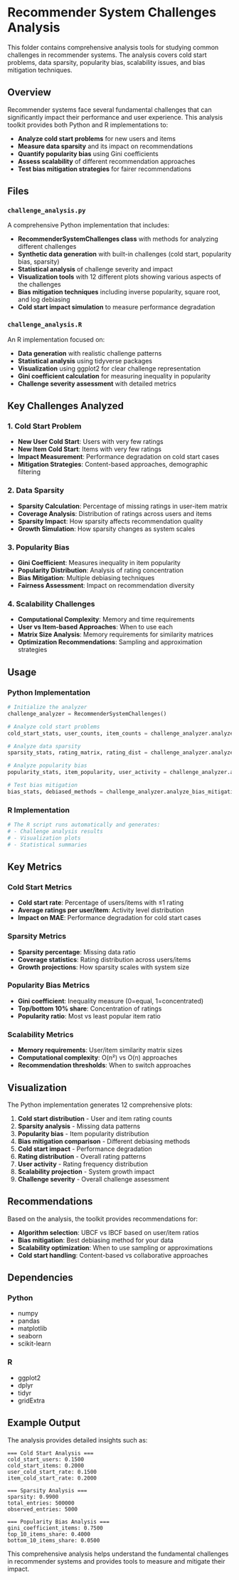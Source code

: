 # Recommender System Challenges Analysis

This folder contains comprehensive analysis tools for studying common challenges in recommender systems. The analysis covers cold start problems, data sparsity, popularity bias, scalability issues, and bias mitigation techniques.

## Overview

Recommender systems face several fundamental challenges that can significantly impact their performance and user experience. This analysis toolkit provides both Python and R implementations to:

- **Analyze cold start problems** for new users and items
- **Measure data sparsity** and its impact on recommendations
- **Quantify popularity bias** using Gini coefficients
- **Assess scalability** of different recommendation approaches
- **Test bias mitigation strategies** for fairer recommendations

## Files

### `challenge_analysis.py`
A comprehensive Python implementation that includes:

- **RecommenderSystemChallenges class** with methods for analyzing different challenges
- **Synthetic data generation** with built-in challenges (cold start, popularity bias, sparsity)
- **Statistical analysis** of challenge severity and impact
- **Visualization tools** with 12 different plots showing various aspects of the challenges
- **Bias mitigation techniques** including inverse popularity, square root, and log debiasing
- **Cold start impact simulation** to measure performance degradation

### `challenge_analysis.R`
An R implementation focused on:

- **Data generation** with realistic challenge patterns
- **Statistical analysis** using tidyverse packages
- **Visualization** using ggplot2 for clear challenge representation
- **Gini coefficient calculation** for measuring inequality in popularity
- **Challenge severity assessment** with detailed metrics

## Key Challenges Analyzed

### 1. Cold Start Problem
- **New User Cold Start**: Users with very few ratings
- **New Item Cold Start**: Items with very few ratings
- **Impact Measurement**: Performance degradation on cold start cases
- **Mitigation Strategies**: Content-based approaches, demographic filtering

### 2. Data Sparsity
- **Sparsity Calculation**: Percentage of missing ratings in user-item matrix
- **Coverage Analysis**: Distribution of ratings across users and items
- **Sparsity Impact**: How sparsity affects recommendation quality
- **Growth Simulation**: How sparsity changes as system scales

### 3. Popularity Bias
- **Gini Coefficient**: Measures inequality in item popularity
- **Popularity Distribution**: Analysis of rating concentration
- **Bias Mitigation**: Multiple debiasing techniques
- **Fairness Assessment**: Impact on recommendation diversity

### 4. Scalability Challenges
- **Computational Complexity**: Memory and time requirements
- **User vs Item-based Approaches**: When to use each
- **Matrix Size Analysis**: Memory requirements for similarity matrices
- **Optimization Recommendations**: Sampling and approximation strategies

## Usage

### Python Implementation

```python
# Initialize the analyzer
challenge_analyzer = RecommenderSystemChallenges()

# Analyze cold start problems
cold_start_stats, user_counts, item_counts = challenge_analyzer.analyze_cold_start(ratings_df)

# Analyze data sparsity
sparsity_stats, rating_matrix, rating_dist = challenge_analyzer.analyze_sparsity(ratings_df)

# Analyze popularity bias
popularity_stats, item_popularity, user_activity = challenge_analyzer.analyze_popularity_bias(ratings_df)

# Test bias mitigation
bias_stats, debiased_methods = challenge_analyzer.analyze_bias_mitigation(ratings_df)
```

### R Implementation

```r
# The R script runs automatically and generates:
# - Challenge analysis results
# - Visualization plots
# - Statistical summaries
```

## Key Metrics

### Cold Start Metrics
- **Cold start rate**: Percentage of users/items with ≤1 rating
- **Average ratings per user/item**: Activity level distribution
- **Impact on MAE**: Performance degradation for cold start cases

### Sparsity Metrics
- **Sparsity percentage**: Missing data ratio
- **Coverage statistics**: Rating distribution across users/items
- **Growth projections**: How sparsity scales with system size

### Popularity Bias Metrics
- **Gini coefficient**: Inequality measure (0=equal, 1=concentrated)
- **Top/bottom 10% share**: Concentration of ratings
- **Popularity ratio**: Most vs least popular item ratio

### Scalability Metrics
- **Memory requirements**: User/item similarity matrix sizes
- **Computational complexity**: O(n²) vs O(n) approaches
- **Recommendation thresholds**: When to switch approaches

## Visualization

The Python implementation generates 12 comprehensive plots:

1. **Cold start distribution** - User and item rating counts
2. **Sparsity analysis** - Missing data patterns
3. **Popularity bias** - Item popularity distribution
4. **Bias mitigation comparison** - Different debiasing methods
5. **Cold start impact** - Performance degradation
6. **Rating distribution** - Overall rating patterns
7. **User activity** - Rating frequency distribution
8. **Scalability projection** - System growth impact
9. **Challenge severity** - Overall challenge assessment

## Recommendations

Based on the analysis, the toolkit provides recommendations for:

- **Algorithm selection**: UBCF vs IBCF based on user/item ratios
- **Bias mitigation**: Best debiasing method for your data
- **Scalability optimization**: When to use sampling or approximations
- **Cold start handling**: Content-based vs collaborative approaches

## Dependencies

### Python
- numpy
- pandas
- matplotlib
- seaborn
- scikit-learn

### R
- ggplot2
- dplyr
- tidyr
- gridExtra

## Example Output

The analysis provides detailed insights such as:

```
=== Cold Start Analysis ===
cold_start_users: 0.1500
cold_start_items: 0.2000
user_cold_start_rate: 0.1500
item_cold_start_rate: 0.2000

=== Sparsity Analysis ===
sparsity: 0.9900
total_entries: 500000
observed_entries: 5000

=== Popularity Bias Analysis ===
gini_coefficient_items: 0.7500
top_10_items_share: 0.4000
bottom_10_items_share: 0.0500
```

This comprehensive analysis helps understand the fundamental challenges in recommender systems and provides tools to measure and mitigate their impact. 